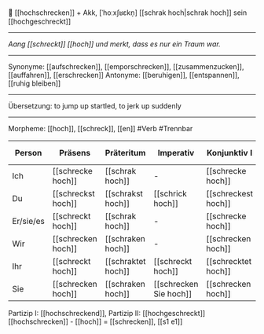 🚀 [[hochschrecken]] + Akk, [ˈhoːxʃʁɛkn̩]
[[schrak hoch|schrak hoch]]
sein [[hochgeschreckt]]

---

_Aang [[schreckt]] [[hoch]] und merkt, dass es nur ein Traum war._

---

Synonyme: [[aufschrecken]], [[emporschrecken]], [[zusammenzucken]], [[auffahren]], [[erschrecken]]
Antonyme: [[beruhigen]], [[entspannen]], [[ruhig bleiben]]

---
Übersetzung: to jump up startled, to jerk up suddenly

---

Morpheme: [[hoch]], [[schreck]], [[en]]
#Verb #Trennbar

| Person    | Präsens            | Präteritum         | Imperativ              | Konjunktiv I        | Konjunktiv II      |
| --------- | ------------------ | ------------------ | ---------------------- | ------------------- | ------------------ |
| Ich       | [[schrecke hoch]]  | [[schrak hoch]]    | -                      | [[schrecke hoch]]   | [[schräke hoch]]   |
| Du        | [[schreckst hoch]] | [[schrakst hoch]]  | [[schrick hoch]]       | [[schreckest hoch]] | [[schräkest hoch]] |
| Er/sie/es | [[schreckt hoch]]  | [[schrak hoch]]    | -                      | [[schrecke hoch]]   | [[schräke hoch]]   |
| Wir       | [[schrecken hoch]] | [[schraken hoch]]  | -                      | [[schrecken hoch]]  | [[schräken hoch]]  |
| Ihr       | [[schreckt hoch]]  | [[schraktet hoch]] | [[schreckt hoch]]      | [[schrecktet hoch]] | [[schräktet hoch]] |
| Sie       | [[schrecken hoch]] | [[schraken hoch]]  | [[schrecken Sie hoch]] | [[schrecken hoch]]  | [[schräken hoch]]  |

Partizip I: [[hochschreckend]], Partizip II: [[hochgeschreckt]]
[[hochschrecken]] - [[hoch]] = [[schrecken]], [[s1 e1]]
